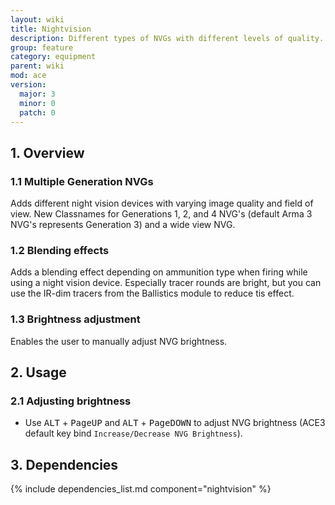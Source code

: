 ```yaml
---
layout: wiki
title: Nightvision
description: Different types of NVGs with different levels of quality.
group: feature
category: equipment
parent: wiki
mod: ace
version:
  major: 3
  minor: 0
  patch: 0
---
```


## 1. Overview

### 1.1 Multiple Generation NVGs
Adds different night vision devices with varying image quality and field of view. New Classnames for Generations 1, 2, and 4 NVG's (default Arma 3 NVG's represents Generation 3) and a wide view NVG.

### 1.2 Blending effects
Adds a blending effect depending on ammunition type when firing while using a night vision device. Especially tracer rounds are bright, but you can use the IR-dim tracers from the Ballistics module to reduce tis effect.

### 1.3 Brightness adjustment
Enables the user to manually adjust NVG brightness.

## 2. Usage

### 2.1 Adjusting brightness
- Use <kbd>ALT</kbd> + <kbd>PageUP</kbd> and <kbd>ALT</kbd> + <kbd>PageDOWN</kbd> to adjust NVG brightness (ACE3 default key bind `Increase/Decrease NVG Brightness`).

## 3. Dependencies

{% include dependencies_list.md component="nightvision" %}
